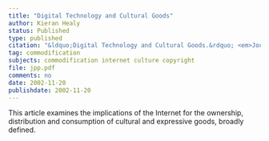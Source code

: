 ```yaml
---
title: "Digital Technology and Cultural Goods"
author: Kieran Healy
status: Published
type: published
citation: "&ldquo;Digital Technology and Cultural Goods.&rdquo; <em>Journal of Political Philosophy</em>"
tag: commodification
subjects: commodification internet culture copyright
file: jpp.pdf
comments: no
date: 2002-11-20
publishdate: 2002-11-20
---
```

This article examines the implications of the Internet for the ownership, distribution and consumption of cultural and expressive goods, broadly defined.
